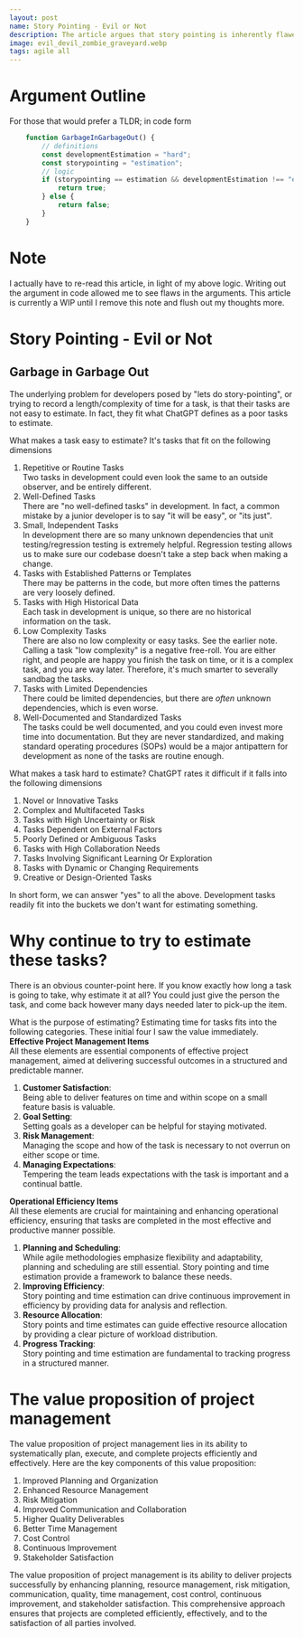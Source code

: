 ```yaml
---
layout: post  
name: Story Pointing - Evil or Not
description: The article argues that story pointing is inherently flawed and contributes to a toxic work environment. Estimating tasks accurately is challenging, and developers may sandbag estimates to appear more productive, leading to distrust and conflict with management.  
image: evil_devil_zombie_graveyard.webp  
tags: agile all
---
```


# Argument Outline

For those that would prefer a TLDR; in code form  

```js
    function GarbageInGarbageOut() {
        // definitions
        const developmentEstimation = "hard";
        const storypointing = "estimation";
        // logic
        if (storypointing == estimation && developmentEstimation !== "easy" && developmentEstimation === "hard") {
            return true;
        } else {
            return false;
        }
    }
```

# Note

I actually have to re-read this article, in light of my above logic. Writing out the argument in code allowed me to
see flaws in the arguments. This article is currently a WIP until I remove this note and flush out my thoughts more.

# Story Pointing - Evil or Not

## Garbage in Garbage Out

The underlying problem for developers posed by "lets do story-pointing", or trying to record a length/complexity of time for a task, 
is that their tasks are not easy to estimate. In fact, they fit what ChatGPT defines as a poor tasks to estimate.

What makes a task easy to estimate? It's tasks that fit on the following dimensions

1. Repetitive or Routine Tasks  
Two tasks in development could even look the same to an outside observer, and be entirely different.  
2. Well-Defined Tasks  
There are "no well-defined tasks" in development. In fact, a common mistake by a junior developer is to say "it will be easy", or "its just".  
3. Small, Independent Tasks  
In development there are so many unknown dependencies that unit testing/regression testing is extremely helpful. Regression
testing allows us to make sure our codebase doesn't take a step back when making a change.  
4. Tasks with Established Patterns or Templates  
There may be patterns in the code, but more often times the patterns are very loosely defined.  
5. Tasks with High Historical Data  
Each task in development is unique, so there are no historical information on the task.  
6. Low Complexity Tasks  
There are also no low complexity or easy tasks. See the earlier note. Calling a task "low complexity" is a negative free-roll.
You are either right, and people are happy you finish the task on time, or it is a complex task, and you are way later. Therefore,
it's much smarter to severally sandbag the tasks.  
7. Tasks with Limited Dependencies  
There could be limited dependencies, but there are *often* unknown dependencies, which is even worse.  
8. Well-Documented and Standardized Tasks  
The tasks could be well documented, and you could even invest more time into documentation. But they are never standardized,
and making standard operating procedures (SOPs) would be a major antipattern for development as none of the tasks are
routine enough.  

What makes a task hard to estimate? ChatGPT rates it difficult if it falls into the following dimensions

1. Novel or Innovative Tasks
2. Complex and Multifaceted Tasks
3. Tasks with High Uncertainty or Risk
4. Tasks Dependent on External Factors
5. Poorly Defined or Ambiguous Tasks
6. Tasks with High Collaboration Needs
7. Tasks Involving Significant Learning Or Exploration
8. Tasks with Dynamic or Changing Requirements
9. Creative or Design-Oriented Tasks

In short form, we can answer "yes" to all the above. Development tasks readily fit into the buckets we don't want for
estimating something. 

# Why continue to try to estimate these tasks?

There is an obvious counter-point here. If you know exactly how long a task is going to take, why estimate it at all?
You could just give the person the task, and come back however many days needed later to pick-up the item.

What is the purpose of estimating? Estimating time for tasks fits into the following categories. These initial four I saw
the value immediately.  
**Effective Project Management Items**    
All these elements are essential components of effective project management, aimed at delivering successful outcomes in a structured and predictable manner.    
1. **Customer Satisfaction**:   
Being able to deliver features on time and within scope on a small feature basis is valuable.  
2. **Goal Setting**:  
Setting goals as a developer can be helpful for staying motivated.  
3. **Risk Management**:  
Managing the scope and how of the task is necessary to not overrun on either scope or time.  
4. **Managing Expectations**:  
Tempering the team leads expectations with the task is important and a continual battle.  

**Operational Efficiency Items**  
All these elements are crucial for maintaining and enhancing operational efficiency, ensuring that tasks are completed in the most effective and productive manner possible.  
1. **Planning and Scheduling**:  
   While agile methodologies emphasize flexibility and adaptability, planning and scheduling are still essential. 
Story pointing and time estimation provide a framework to balance these needs.
2. **Improving Efficiency**:   
   Story pointing and time estimation can drive continuous improvement in efficiency by providing data for analysis and reflection.
3. **Resource Allocation**:  
   Story points and time estimates can guide effective resource allocation by providing a clear picture of workload distribution.
4. **Progress Tracking**:    
   Story pointing and time estimation are fundamental to tracking progress in a structured manner.

# The value proposition of project management

The value proposition of project management lies in its ability to systematically plan, execute, and complete projects efficiently and effectively. Here are the key components of this value proposition:

1. Improved Planning and Organization
2. Enhanced Resource Management
3. Risk Mitigation
4. Improved Communication and Collaboration
5. Higher Quality Deliverables
6. Better Time Management
7. Cost Control
8. Continuous Improvement
9. Stakeholder Satisfaction

The value proposition of project management is its ability to deliver projects successfully by enhancing planning, resource management, risk mitigation, communication, quality, time management, cost control, continuous improvement, and stakeholder satisfaction. This comprehensive approach ensures that projects are completed efficiently, effectively, and to the satisfaction of all parties involved.
